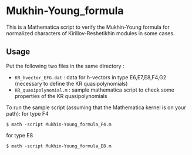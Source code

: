 # Mukhin-Young_formula

This is a Mathematica script to verify the Mukhin-Young formula for normalized characters of Kirillov-Reshetikhin modules in some cases.

## Usage
Put the following two files in the same directory :
- `KR_hvector_EFG.dat` : data for h-vectors in type E6,E7,E8,F4,G2 (necessary to define the KR quasipolynomials)
- `KR_quasipolynomial.m` : sample mathematica script to check some properties of the KR quasipolynomials

To run the sample script (assuming that the Mathematica kernel is on your path):
for type F4
```
$ math -script Mukhin-Young_formula_F4.m
```

for type E8
```
$ math -script Mukhin-Young_formula_E8.m
```
